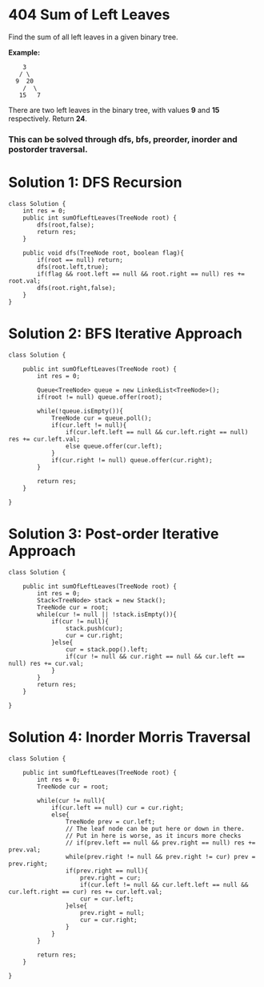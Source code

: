 # 404 Sum of Left Leaves

Find the sum of all left leaves in a given binary tree.

**Example:**

        3
       / \
      9  20
        /  \
       15   7

There are two left leaves in the binary tree, with values **9** and **15** respectively. Return **24**.


### This can be solved through dfs, bfs, preorder, inorder and postorder traversal.

# Solution 1: DFS Recursion
```
class Solution {
    int res = 0;
    public int sumOfLeftLeaves(TreeNode root) {
        dfs(root,false);
        return res;
    }
    
    public void dfs(TreeNode root, boolean flag){
        if(root == null) return;
        dfs(root.left,true);
        if(flag && root.left == null && root.right == null) res += root.val;
        dfs(root.right,false);
    }
}
```
# Solution 2: BFS Iterative Approach
```
class Solution {
    
    public int sumOfLeftLeaves(TreeNode root) {
        int res = 0;
        
        Queue<TreeNode> queue = new LinkedList<TreeNode>();
        if(root != null) queue.offer(root);
        
        while(!queue.isEmpty()){
            TreeNode cur = queue.poll();
            if(cur.left != null){
                if(cur.left.left == null && cur.left.right == null) res += cur.left.val;
                else queue.offer(cur.left);
            }
            if(cur.right != null) queue.offer(cur.right);
        }
        
        return res;
    }
    
}
```

# Solution 3: Post-order Iterative Approach
```
class Solution {
    
    public int sumOfLeftLeaves(TreeNode root) {
        int res = 0;
        Stack<TreeNode> stack = new Stack();
        TreeNode cur = root;
        while(cur != null || !stack.isEmpty()){
            if(cur != null){
                stack.push(cur);
                cur = cur.right;
            }else{
                cur = stack.pop().left;
                if(cur != null && cur.right == null && cur.left == null) res += cur.val;
            }
        }     
        return res;
    }
    
}
```

# Solution 4: Inorder Morris Traversal
```
class Solution {
    
    public int sumOfLeftLeaves(TreeNode root) {
        int res = 0;
        TreeNode cur = root;
        
        while(cur != null){
            if(cur.left == null) cur = cur.right;
            else{
                TreeNode prev = cur.left;
                // The leaf node can be put here or down in there. 
                // Put in here is worse, as it incurs more checks
                // if(prev.left == null && prev.right == null) res += prev.val;
                while(prev.right != null && prev.right != cur) prev = prev.right;
                if(prev.right == null){
                    prev.right = cur;
                    if(cur.left != null && cur.left.left == null && cur.left.right == cur) res += cur.left.val;
                    cur = cur.left;
                }else{
                    prev.right = null;
                    cur = cur.right;
                }
            }
        }
        
        return res;
    }
    
}
```
